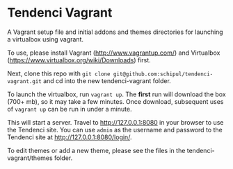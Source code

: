 # Tendenci Vagrant

A Vagrant setup file and initial addons and themes directories for launching a virtualbox using vagrant.

To use, please install Vagrant (http://www.vagrantup.com/) and Virtualbox (https://www.virtualbox.org/wiki/Downloads) first.

Next, clone this repo with `git clone git@github.com:schipul/tendenci-vagrant.git` and cd into the new tendenci-vagrant folder.

To launch the virtualbox, run `vagrant up`. The **first** run will download the box (700+ mb), so it may take a few minutes. Once download, subsequent uses of `vagrant up` can be run in under a minute.

This will start a server. Travel to http://127.0.0.1:8080 in your browser to use the Tendenci site. You can use `admin` as the username and password to the Tendenci site at http://127.0.0.1:8080/login/.

To edit themes or add a new theme, please see the files in the tendenci-vagrant/themes folder.
